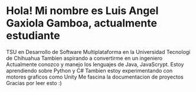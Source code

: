 # Hola! Mi nombre es Luis Angel Gaxiola Gamboa, actualmente estudiante 
 TSU en Desarrollo de Software Multiplataforma en la Universidad Tecnologi de Chihuahua
 Tambien aspirando a convertirme en un ingeniero
 Actualmente conozco y manejo los lenguajes de Java, JavaScrypt.
 Estoy aprendiendo sobre Python y C# 
 Tambien estoy experimentando con motores graficos como Unity
 Me fascina la documentacion de proyectos
 Gracias por leer esto :)
